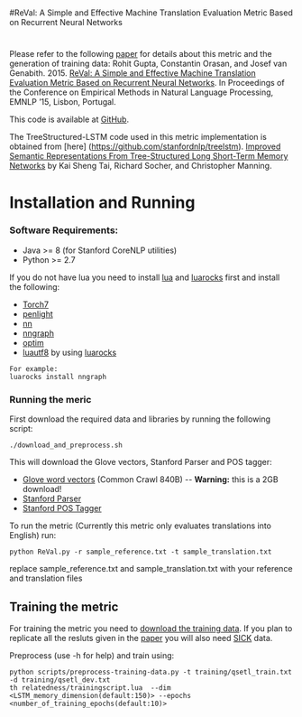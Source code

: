 # ######################################################
#ReVal: A Simple and Effective Machine Translation Evaluation Metric Based on Recurrent Neural Networks
# ######################################################

Please refer to the following [paper](http://pers-www.wlv.ac.uk/~in4089/publications/2015/guptaemnlp2015.pdf) for details about this metric and the generation of training data:
Rohit Gupta, Constantin Orasan, and Josef van Genabith. 2015. [ReVal: A Simple and Effective Machine Translation Evaluation Metric Based on Recurrent Neural Networks](http://pers-www.wlv.ac.uk/~in4089/publications/2015/guptaemnlp2015.pdf). In Proceedings of the Conference on Empirical Methods in Natural Language Processing, EMNLP ’15, Lisbon, Portugal.

This code is available at [GitHub](https://github.com/rohitguptacs/ReVal).

The TreeStructured-LSTM code used in this metric implementation is obtained from [here] (https://github.com/stanfordnlp/treelstm). [Improved Semantic Representations From Tree-Structured Long Short-Term Memory Networks](http://arxiv.org/abs/1503.00075) by Kai Sheng Tai, Richard Socher, and Christopher Manning.


# Installation and Running
### Software Requirements:
- Java >= 8 (for Stanford CoreNLP utilities)
- Python >= 2.7

If you do not have lua you need to install [lua](http://www.lua.org/download.html) and [luarocks](https://luarocks.org/#quick-start) first and install the following: 
- [Torch7](https://github.com/torch/torch7)
- [penlight](https://github.com/stevedonovan/Penlight)
- [nn](https://github.com/torch/nn)
- [nngraph](https://github.com/torch/nngraph)
- [optim](https://github.com/torch/optim)
- [luautf8](https://github.com/starwing/luautf8)
by using [luarocks](https://luarocks.org/#quick-start)

```
For example:
luarocks install nngraph
```

### Running the meric

First download the required data and libraries by running the following script:

```
./download_and_preprocess.sh
```

This will download the Glove vectors, Stanford Parser and POS tagger:
  - [Glove word vectors](http://nlp.stanford.edu/projects/glove/) (Common Crawl 840B) -- **Warning:** this is a 2GB download!
  - [Stanford Parser](http://nlp.stanford.edu/software/lex-parser.shtml)
  - [Stanford POS Tagger](http://nlp.stanford.edu/software/tagger.shtml)


To run the metric (Currently this metric only evaluates translations into English)
run:

```
python ReVal.py -r sample_reference.txt -t sample_translation.txt

```
replace sample_reference.txt and sample_translation.txt with your reference and translation files

## Training the metric

For training the metric you need to [download the training data](https://www.dropbox.com/s/wk10mhajytf1uj1/WMT13SetL.zip?dl=0). If you plan to replicate all the resluts given in the [paper](http://pers-www.wlv.ac.uk/~in4089/publications/2015/guptaemnlp2015.pdf) you will also need [SICK](http://alt.qcri.org/semeval2014/task1/data/uploads/sick_train.zip) data.

Preprocess (use -h for help) and train using:
``` 
python scripts/preprocess-training-data.py -t training/qsetl_train.txt -d training/qsetl_dev.txt
th relatedness/trainingscript.lua  --dim <LSTM_memory_dimension(default:150)> --epochs <number_of_training_epochs(default:10)>

```


